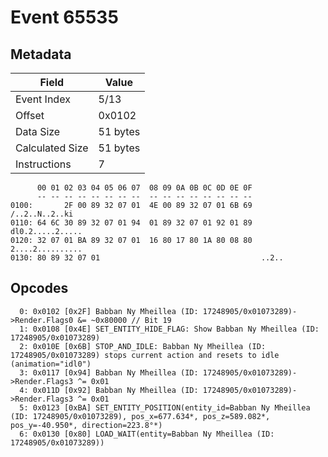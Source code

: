 # Event 65535

## Metadata

| Field           | Value    |
|-----------------|----------|
| Event Index     | 5/13     |
| Offset          | 0x0102   |
| Data Size       | 51 bytes |
| Calculated Size | 51 bytes |
| Instructions    | 7        |

```
      00 01 02 03 04 05 06 07  08 09 0A 0B 0C 0D 0E 0F
      -- -- -- -- -- -- -- --  -- -- -- -- -- -- -- --
0100:       2F 00 89 32 07 01  4E 00 89 32 07 01 6B 69    /..2..N..2..ki
0110: 64 6C 30 89 32 07 01 94  01 89 32 07 01 92 01 89  dl0.2.....2.....
0120: 32 07 01 BA 89 32 07 01  16 80 17 80 1A 80 08 80  2....2..........
0130: 80 89 32 07 01                                    ..2..           
```

## Opcodes

```
  0: 0x0102 [0x2F] Babban Ny Mheillea (ID: 17248905/0x01073289)->Render.Flags0 &= ~0x80000 // Bit 19
  1: 0x0108 [0x4E] SET_ENTITY_HIDE_FLAG: Show Babban Ny Mheillea (ID: 17248905/0x01073289)
  2: 0x010E [0x6B] STOP_AND_IDLE: Babban Ny Mheillea (ID: 17248905/0x01073289) stops current action and resets to idle (animation="idl0")
  3: 0x0117 [0x94] Babban Ny Mheillea (ID: 17248905/0x01073289)->Render.Flags3 ^= 0x01
  4: 0x011D [0x92] Babban Ny Mheillea (ID: 17248905/0x01073289)->Render.Flags3 ^= 0x01
  5: 0x0123 [0xBA] SET_ENTITY_POSITION(entity_id=Babban Ny Mheillea (ID: 17248905/0x01073289), pos_x=677.634*, pos_z=589.082*, pos_y=-40.950*, direction=223.8°*)
  6: 0x0130 [0x80] LOAD_WAIT(entity=Babban Ny Mheillea (ID: 17248905/0x01073289))
```
